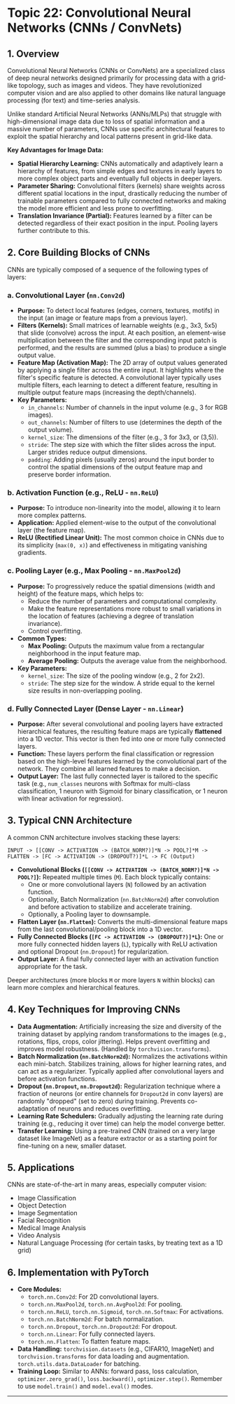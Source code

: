 # Topic 22: Convolutional Neural Networks (CNNs / ConvNets)

## 1. Overview

Convolutional Neural Networks (CNNs or ConvNets) are a specialized class of deep neural networks designed primarily for processing data with a grid-like topology, such as images and videos. They have revolutionized computer vision and are also applied to other domains like natural language processing (for text) and time-series analysis.

Unlike standard Artificial Neural Networks (ANNs/MLPs) that struggle with high-dimensional image data due to loss of spatial information and a massive number of parameters, CNNs use specific architectural features to exploit the spatial hierarchy and local patterns present in grid-like data.

**Key Advantages for Image Data:**
* **Spatial Hierarchy Learning:** CNNs automatically and adaptively learn a hierarchy of features, from simple edges and textures in early layers to more complex object parts and eventually full objects in deeper layers.
* **Parameter Sharing:** Convolutional filters (kernels) share weights across different spatial locations in the input, drastically reducing the number of trainable parameters compared to fully connected networks and making the model more efficient and less prone to overfitting.
* **Translation Invariance (Partial):** Features learned by a filter can be detected regardless of their exact position in the input. Pooling layers further contribute to this.

## 2. Core Building Blocks of CNNs

CNNs are typically composed of a sequence of the following types of layers:

### a. Convolutional Layer (`nn.Conv2d`)

* **Purpose:** To detect local features (edges, corners, textures, motifs) in the input (an image or feature maps from a previous layer).
* **Filters (Kernels):** Small matrices of learnable weights (e.g., 3x3, 5x5) that slide (convolve) across the input. At each position, an element-wise multiplication between the filter and the corresponding input patch is performed, and the results are summed (plus a bias) to produce a single output value.
* **Feature Map (Activation Map):** The 2D array of output values generated by applying a single filter across the entire input. It highlights where the filter's specific feature is detected. A convolutional layer typically uses multiple filters, each learning to detect a different feature, resulting in multiple output feature maps (increasing the depth/channels).
* **Key Parameters:**
    * `in_channels`: Number of channels in the input volume (e.g., 3 for RGB images).
    * `out_channels`: Number of filters to use (determines the depth of the output volume).
    * `kernel_size`: The dimensions of the filter (e.g., 3 for 3x3, or (3,5)).
    * `stride`: The step size with which the filter slides across the input. Larger strides reduce output dimensions.
    * `padding`: Adding pixels (usually zeros) around the input border to control the spatial dimensions of the output feature map and preserve border information.

### b. Activation Function (e.g., ReLU - `nn.ReLU`)

* **Purpose:** To introduce non-linearity into the model, allowing it to learn more complex patterns.
* **Application:** Applied element-wise to the output of the convolutional layer (the feature map).
* **ReLU (Rectified Linear Unit):** The most common choice in CNNs due to its simplicity (`max(0, x)`) and effectiveness in mitigating vanishing gradients.

### c. Pooling Layer (e.g., Max Pooling - `nn.MaxPool2d`)

* **Purpose:** To progressively reduce the spatial dimensions (width and height) of the feature maps, which helps to:
    * Reduce the number of parameters and computational complexity.
    * Make the feature representations more robust to small variations in the location of features (achieving a degree of translation invariance).
    * Control overfitting.
* **Common Types:**
    * **Max Pooling:** Outputs the maximum value from a rectangular neighborhood in the input feature map.
    * **Average Pooling:** Outputs the average value from the neighborhood.
* **Key Parameters:**
    * `kernel_size`: The size of the pooling window (e.g., 2 for 2x2).
    * `stride`: The step size for the window. A stride equal to the kernel size results in non-overlapping pooling.

### d. Fully Connected Layer (Dense Layer - `nn.Linear`)

* **Purpose:** After several convolutional and pooling layers have extracted hierarchical features, the resulting feature maps are typically **flattened** into a 1D vector. This vector is then fed into one or more fully connected layers.
* **Function:** These layers perform the final classification or regression based on the high-level features learned by the convolutional part of the network. They combine all learned features to make a decision.
* **Output Layer:** The last fully connected layer is tailored to the specific task (e.g., `num_classes` neurons with Softmax for multi-class classification, 1 neuron with Sigmoid for binary classification, or 1 neuron with linear activation for regression).

## 3. Typical CNN Architecture

A common CNN architecture involves stacking these layers:

`INPUT -> [[CONV -> ACTIVATION -> (BATCH_NORM?)]*N -> POOL?]*M -> FLATTEN -> [FC -> ACTIVATION -> (DROPOUT?)]*L -> FC (Output)`

* **Convolutional Blocks (`[[CONV -> ACTIVATION -> (BATCH_NORM?)]*N -> POOL?]`):** Repeated multiple times (`M`). Each block typically contains:
    * One or more convolutional layers (`N`) followed by an activation function.
    * Optionally, Batch Normalization (`nn.BatchNorm2d`) after convolution and before activation to stabilize and accelerate training.
    * Optionally, a Pooling layer to downsample.
* **Flatten Layer (`nn.Flatten`):** Converts the multi-dimensional feature maps from the last convolutional/pooling block into a 1D vector.
* **Fully Connected Blocks (`[FC -> ACTIVATION -> (DROPOUT?)]*L`):** One or more fully connected hidden layers (`L`), typically with ReLU activation and optional Dropout (`nn.Dropout`) for regularization.
* **Output Layer:** A final fully connected layer with an activation function appropriate for the task.

Deeper architectures (more blocks `M` or more layers `N` within blocks) can learn more complex and hierarchical features.

## 4. Key Techniques for Improving CNNs

* **Data Augmentation:** Artificially increasing the size and diversity of the training dataset by applying random transformations to the images (e.g., rotations, flips, crops, color jittering). Helps prevent overfitting and improves model robustness. (Handled by `torchvision.transforms`).
* **Batch Normalization (`nn.BatchNorm2d`):** Normalizes the activations within each mini-batch. Stabilizes training, allows for higher learning rates, and can act as a regularizer. Typically applied after convolutional layers and before activation functions.
* **Dropout (`nn.Dropout`, `nn.Dropout2d`):** Regularization technique where a fraction of neurons (or entire channels for `Dropout2d` in conv layers) are randomly "dropped" (set to zero) during training. Prevents co-adaptation of neurons and reduces overfitting.
* **Learning Rate Schedulers:** Gradually adjusting the learning rate during training (e.g., reducing it over time) can help the model converge better.
* **Transfer Learning:** Using a pre-trained CNN (trained on a very large dataset like ImageNet) as a feature extractor or as a starting point for fine-tuning on a new, smaller dataset.

## 5. Applications

CNNs are state-of-the-art in many areas, especially computer vision:
* Image Classification
* Object Detection
* Image Segmentation
* Facial Recognition
* Medical Image Analysis
* Video Analysis
* Natural Language Processing (for certain tasks, by treating text as a 1D grid)

## 6. Implementation with PyTorch

* **Core Modules:**
    * `torch.nn.Conv2d`: For 2D convolutional layers.
    * `torch.nn.MaxPool2d`, `torch.nn.AvgPool2d`: For pooling.
    * `torch.nn.ReLU`, `torch.nn.Sigmoid`, `torch.nn.Softmax`: For activations.
    * `torch.nn.BatchNorm2d`: For batch normalization.
    * `torch.nn.Dropout`, `torch.nn.Dropout2d`: For dropout.
    * `torch.nn.Linear`: For fully connected layers.
    * `torch.nn.Flatten`: To flatten feature maps.
* **Data Handling:** `torchvision.datasets` (e.g., CIFAR10, ImageNet) and `torchvision.transforms` for data loading and augmentation. `torch.utils.data.DataLoader` for batching.
* **Training Loop:** Similar to ANNs: forward pass, loss calculation, `optimizer.zero_grad()`, `loss.backward()`, `optimizer.step()`. Remember to use `model.train()` and `model.eval()` modes.

---